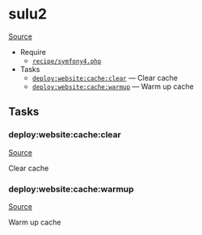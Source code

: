 <!-- DO NOT EDIT THIS FILE! -->
<!-- Instead edit recipe/sulu2.php -->
<!-- Then run bin/docgen -->

# sulu2

[Source](recipe/sulu2.php)



* Require
  * [`recipe/symfony4.php`](#recipe/symfony4.php)
* Tasks
  * [`deploy:website:cache:clear`](#deploy:website:cache:clear) — Clear cache
  * [`deploy:website:cache:warmup`](#deploy:website:cache:warmup) — Warm up cache


## Tasks
### deploy:website:cache:clear
[Source](recipe/sulu2.php#L24)

Clear cache



### deploy:website:cache:warmup
[Source](recipe/sulu2.php#L29)

Warm up cache



